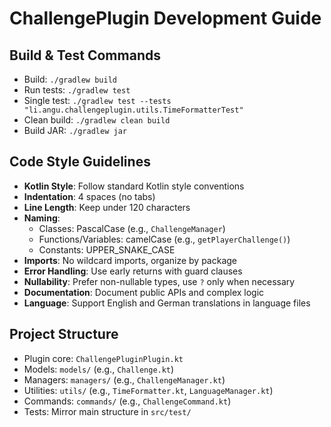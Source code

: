 # ChallengePlugin Development Guide

## Build & Test Commands
- Build: `./gradlew build`
- Run tests: `./gradlew test`
- Single test: `./gradlew test --tests "li.angu.challengeplugin.utils.TimeFormatterTest"`
- Clean build: `./gradlew clean build`
- Build JAR: `./gradlew jar`

## Code Style Guidelines
- **Kotlin Style**: Follow standard Kotlin style conventions
- **Indentation**: 4 spaces (no tabs)
- **Line Length**: Keep under 120 characters
- **Naming**:
  - Classes: PascalCase (e.g., `ChallengeManager`)
  - Functions/Variables: camelCase (e.g., `getPlayerChallenge()`)
  - Constants: UPPER_SNAKE_CASE
- **Imports**: No wildcard imports, organize by package
- **Error Handling**: Use early returns with guard clauses
- **Nullability**: Prefer non-nullable types, use `?` only when necessary
- **Documentation**: Document public APIs and complex logic
- **Language**: Support English and German translations in language files

## Project Structure
- Plugin core: `ChallengePluginPlugin.kt`
- Models: `models/` (e.g., `Challenge.kt`)
- Managers: `managers/` (e.g., `ChallengeManager.kt`)
- Utilities: `utils/` (e.g., `TimeFormatter.kt`, `LanguageManager.kt`)
- Commands: `commands/` (e.g., `ChallengeCommand.kt`)
- Tests: Mirror main structure in `src/test/`